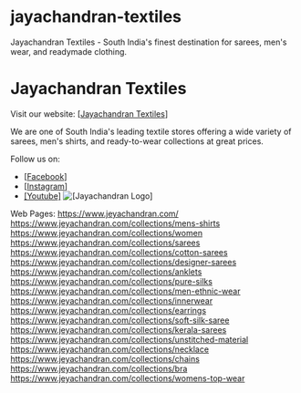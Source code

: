 # jayachandran-textiles
Jayachandran Textiles - South India's finest destination for sarees, men's wear, and readymade clothing.
# Jayachandran Textiles

Visit our website: [[Jayachandran Textiles](https://www.jeyachandran.com/)]

We are one of South India's leading textile stores offering a wide variety of sarees, men's shirts, and ready-to-wear collections at great prices.

Follow us on:
- [[Facebook](https://www.facebook.com/jeyachandrantextiles)]
- [[Instagram](https://www.instagram.com/jeyachandrantextiles/)]
- [[Youtube]](http://www.youtube.com/@jeyachandrans) 
![[Jayachandran Logo]](https://www.jeyachandran.com/cdn/shop/files/JT-01.png)

Web Pages:
https://www.jeyachandran.com/
https://www.jeyachandran.com/collections/mens-shirts
https://www.jeyachandran.com/collections/women
https://www.jeyachandran.com/collections/sarees
https://www.jeyachandran.com/collections/cotton-sarees
https://www.jeyachandran.com/collections/designer-sarees
https://www.jeyachandran.com/collections/anklets
https://www.jeyachandran.com/collections/pure-silks
https://www.jeyachandran.com/collections/men-ethnic-wear
https://www.jeyachandran.com/collections/innerwear
https://www.jeyachandran.com/collections/earrings
https://www.jeyachandran.com/collections/soft-silk-saree
https://www.jeyachandran.com/collections/kerala-sarees
https://www.jeyachandran.com/collections/unstitched-material
https://www.jeyachandran.com/collections/necklace
https://www.jeyachandran.com/collections/chains
https://www.jeyachandran.com/collections/bra
https://www.jeyachandran.com/collections/womens-top-wear
